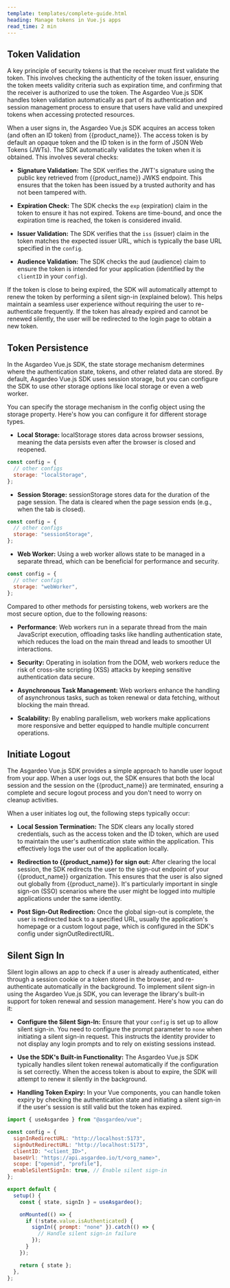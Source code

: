 ```yaml
---
template: templates/complete-guide.html
heading: Manage tokens in Vue.js apps
read_time: 2 min
---
```


## Token Validation

A key principle of security tokens is that the receiver must first validate the token. This involves checking the authenticity of the token issuer, ensuring the token meets validity criteria such as expiration time, and confirming that the receiver is authorized to use the token. The Asgardeo Vue.js SDK handles token validation automatically as part of its authentication and session management process to ensure that users have valid and unexpired tokens when accessing protected resources.

When a user signs in, the Asgardeo Vue.js SDK acquires an access token (and often an ID token) from {{product_name}}. The access token is by default an opaque token and the ID token is in the form of JSON Web Tokens (JWTs). The SDK automatically validates the token when it is obtained. This involves several checks:

- **Signature Validation:** The SDK verifies the JWT's signature using the public key retrieved from {{product_name}} JWKS endpoint. This ensures that the token has been issued by a trusted authority and has not been tampered with.

- **Expiration Check:** The SDK checks the `exp` (expiration) claim in the token to ensure it has not expired. Tokens are time-bound, and once the expiration time is reached, the token is considered invalid.

- **Issuer Validation:** The SDK verifies that the `iss` (issuer) claim in the token matches the expected issuer URL, which is typically the base URL specified in the `config`.

- **Audience Validation:** The SDK checks the aud (audience) claim to ensure the token is intended for your application (identified by the `clientID` in your `config`).

If the token is close to being expired, the SDK will automatically attempt to renew the token by performing a silent sign-in (explained below). This helps maintain a seamless user experience without requiring the user to re-authenticate frequently. If the token has already expired and cannot be renewed silently, the user will be redirected to the login page to obtain a new token.

## Token Persistence

In the Asgardeo Vue.js SDK, the state storage mechanism determines where the authentication state, tokens, and other related data are stored. By default, Asgardeo Vue.js SDK uses session storage, but you can configure the SDK to use other storage options like local storage or even a web worker.

You can specify the storage mechanism in the config object using the storage property. Here's how you can configure it for different storage types.

- **Local Storage:** localStorage stores data across browser sessions, meaning the data persists even after the browser is closed and reopened.

```javascript
const config = {
  // other configs
  storage: "localStorage",
};
```

- **Session Storage:** sessionStorage stores data for the duration of the page session. The data is cleared when the page session ends (e.g., when the tab is closed).

```javascript
const config = {
  // other configs
  storage: "sessionStorage",
};
```

- **Web Worker:** Using a web worker allows state to be managed in a separate thread, which can be beneficial for performance and security.

```javascript
const config = {
  // other configs
  storage: "webWorker",
};
```

Compared to other methods for persisting tokens, web workers are the most secure option, due to the following reasons:

- **Performance**: Web workers run in a separate thread from the main JavaScript execution, offloading tasks like handling authentication state, which reduces the load on the main thread and leads to smoother UI interactions.

- **Security:** Operating in isolation from the DOM, web workers reduce the risk of cross-site scripting (XSS) attacks by keeping sensitive authentication data secure.

- **Asynchronous Task Management:** Web workers enhance the handling of asynchronous tasks, such as token renewal or data fetching, without blocking the main thread.

- **Scalability:** By enabling parallelism, web workers make applications more responsive and better equipped to handle multiple concurrent operations.

## Initiate Logout

The Asgardeo Vue.js SDK provides a simple approach to handle user logout from your app. When a user logs out, the SDK ensures that both the local session and the session on the {{product_name}} are terminated, ensuring a complete and secure logout process and you don't need to worry on cleanup activities.

When a user initiates log out, the following steps typically occur:

- **Local Session Termination:** The SDK clears any locally stored credentials, such as the access token and the ID token, which are used to maintain the user's authentication state within the application. This effectively logs the user out of the application locally.

- **Redirection to {{product_name}} for sign out:** After clearing the local session, the SDK redirects the user to the sign-out endpoint of your {{product_name}} organization. This ensures that the user is also signed out globally from {{product_name}}. It's particularly important in single sign-on (SSO) scenarios where the user might be logged into multiple applications under the same identity.

- **Post Sign-Out Redirection:** Once the global sign-out is complete, the user is redirected back to a specified URL, usually the application's homepage or a custom logout page, which is configured in the SDK's config under signOutRedirectURL.

## Silent Sign In

Silent login allows an app to check if a user is already authenticated, either through a session cookie or a token stored in the browser, and re-authenticate automatically in the background. To implement silent sign-in using the Asgardeo Vue.js SDK, you can leverage the library's built-in support for token renewal and session management. Here's how you can do it:

- **Configure the Silent Sign-In:** Ensure that your `config` is set up to allow silent sign-in. You need to configure the prompt parameter to `none` when initiating a silent sign-in request. This instructs the identity provider to not display any login prompts and to rely on existing sessions instead.

- **Use the SDK's Built-in Functionality:** The Asgardeo Vue.js SDK typically handles silent token renewal automatically if the configuration is set correctly. When the access token is about to expire, the SDK will attempt to renew it silently in the background.

- **Handling Token Expiry:** In your Vue components, you can handle token expiry by checking the authentication state and initiating a silent sign-in if the user's session is still valid but the token has expired.

```javascript
import { useAsgardeo } from "@asgardeo/vue";

const config = {
  signInRedirectURL: "http://localhost:5173",
  signOutRedirectURL: "http://localhost:5173",
  clientID: "<client_ID>",
  baseUrl: "https://api.asgardeo.io/t/<org_name>",
  scope: ["openid", "profile"],
  enableSilentSignIn: true, // Enable silent sign-in
};

export default {
  setup() {
    const { state, signIn } = useAsgardeo();

    onMounted(() => {
      if (!state.value.isAuthenticated) {
        signIn({ prompt: "none" }).catch(() => {
          // Handle silent sign-in failure
        });
      }
    });

    return { state };
  },
};
```
